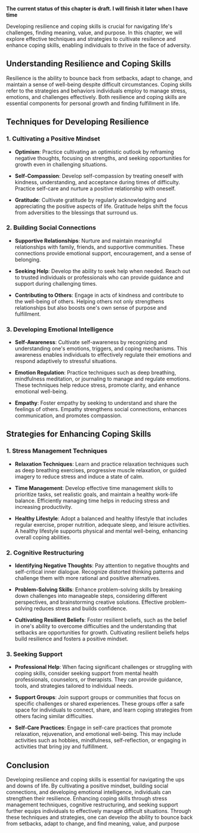 **The current status of this chapter is draft. I will finish it later when I have time**

Developing resilience and coping skills is crucial for navigating life's challenges, finding meaning, value, and purpose. In this chapter, we will explore effective techniques and strategies to cultivate resilience and enhance coping skills, enabling individuals to thrive in the face of adversity.

Understanding Resilience and Coping Skills
------------------------------------------

Resilience is the ability to bounce back from setbacks, adapt to change, and maintain a sense of well-being despite difficult circumstances. Coping skills refer to the strategies and behaviors individuals employ to manage stress, emotions, and challenges effectively. Both resilience and coping skills are essential components for personal growth and finding fulfillment in life.

Techniques for Developing Resilience
------------------------------------

### 1. Cultivating a Positive Mindset

* **Optimism**: Practice cultivating an optimistic outlook by reframing negative thoughts, focusing on strengths, and seeking opportunities for growth even in challenging situations.

* **Self-Compassion**: Develop self-compassion by treating oneself with kindness, understanding, and acceptance during times of difficulty. Practice self-care and nurture a positive relationship with oneself.

* **Gratitude**: Cultivate gratitude by regularly acknowledging and appreciating the positive aspects of life. Gratitude helps shift the focus from adversities to the blessings that surround us.

### 2. Building Social Connections

* **Supportive Relationships**: Nurture and maintain meaningful relationships with family, friends, and supportive communities. These connections provide emotional support, encouragement, and a sense of belonging.

* **Seeking Help**: Develop the ability to seek help when needed. Reach out to trusted individuals or professionals who can provide guidance and support during challenging times.

* **Contributing to Others**: Engage in acts of kindness and contribute to the well-being of others. Helping others not only strengthens relationships but also boosts one's own sense of purpose and fulfillment.

### 3. Developing Emotional Intelligence

* **Self-Awareness**: Cultivate self-awareness by recognizing and understanding one's emotions, triggers, and coping mechanisms. This awareness enables individuals to effectively regulate their emotions and respond adaptively to stressful situations.

* **Emotion Regulation**: Practice techniques such as deep breathing, mindfulness meditation, or journaling to manage and regulate emotions. These techniques help reduce stress, promote clarity, and enhance emotional well-being.

* **Empathy**: Foster empathy by seeking to understand and share the feelings of others. Empathy strengthens social connections, enhances communication, and promotes compassion.

Strategies for Enhancing Coping Skills
--------------------------------------

### 1. Stress Management Techniques

* **Relaxation Techniques**: Learn and practice relaxation techniques such as deep breathing exercises, progressive muscle relaxation, or guided imagery to reduce stress and induce a state of calm.

* **Time Management**: Develop effective time management skills to prioritize tasks, set realistic goals, and maintain a healthy work-life balance. Efficiently managing time helps in reducing stress and increasing productivity.

* **Healthy Lifestyle**: Adopt a balanced and healthy lifestyle that includes regular exercise, proper nutrition, adequate sleep, and leisure activities. A healthy lifestyle supports physical and mental well-being, enhancing overall coping abilities.

### 2. Cognitive Restructuring

* **Identifying Negative Thoughts**: Pay attention to negative thoughts and self-critical inner dialogue. Recognize distorted thinking patterns and challenge them with more rational and positive alternatives.

* **Problem-Solving Skills**: Enhance problem-solving skills by breaking down challenges into manageable steps, considering different perspectives, and brainstorming creative solutions. Effective problem-solving reduces stress and builds confidence.

* **Cultivating Resilient Beliefs**: Foster resilient beliefs, such as the belief in one's ability to overcome difficulties and the understanding that setbacks are opportunities for growth. Cultivating resilient beliefs helps build resilience and fosters a positive mindset.

### 3. Seeking Support

* **Professional Help**: When facing significant challenges or struggling with coping skills, consider seeking support from mental health professionals, counselors, or therapists. They can provide guidance, tools, and strategies tailored to individual needs.

* **Support Groups**: Join support groups or communities that focus on specific challenges or shared experiences. These groups offer a safe space for individuals to connect, share, and learn coping strategies from others facing similar difficulties.

* **Self-Care Practices**: Engage in self-care practices that promote relaxation, rejuvenation, and emotional well-being. This may include activities such as hobbies, mindfulness, self-reflection, or engaging in activities that bring joy and fulfillment.

Conclusion
----------

Developing resilience and coping skills is essential for navigating the ups and downs of life. By cultivating a positive mindset, building social connections, and developing emotional intelligence, individuals can strengthen their resilience. Enhancing coping skills through stress management techniques, cognitive restructuring, and seeking support further equips individuals to effectively manage difficult situations. Through these techniques and strategies, one can develop the ability to bounce back from setbacks, adapt to change, and find meaning, value, and purpose
